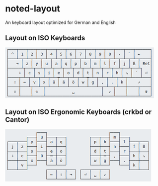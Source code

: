 # noted-layout
An keyboard layout optimized for German and English

## Layout on ISO Keyboards
![Noted Layout](/images/noted-1-iso.png)

## Layout on ISO Ergonomic Keyboards (crkbd or Cantor)
![Noted Layout](/images/noted-1-crkbd.png)
